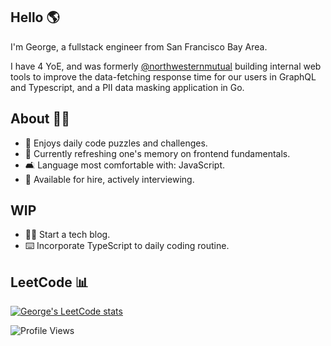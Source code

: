 ## Hello 🌎

I'm George, a fullstack engineer from San Francisco Bay Area. 

I have 4 YoE, and was formerly [@northwesternmutual](https://github.com/northwesternmutual) building internal web tools to improve the data-fetching response time for our users in GraphQL and Typescript, and a PII data masking application in Go.

## About 👨🏻

- 🧩 Enjoys daily code puzzles and challenges.
- 🧠 Currently refreshing one's memory on frontend fundamentals.
- 🛋 Language most comfortable with: JavaScript.
- 👔 Available for hire, actively interviewing.

## WIP

- ✍🏻 Start a tech blog.
- ⌨️ Incorporate TypeScript to daily coding routine.

## LeetCode 📊
[![George's LeetCode stats](https://leetcode-stats-six.vercel.app/?username=gevu0ng&theme=dark)](https://github.com/KnlnKS/leetcode-stats)

![Profile Views](https://komarev.com/ghpvc/?username=gevuong&color=yellow)
